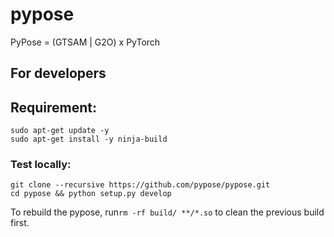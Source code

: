# pypose
PyPose = (GTSAM | G2O) x PyTorch

## For developers

## Requirement:

    sudo apt-get update -y
    sudo apt-get install -y ninja-build

### Test locally:

    git clone --recursive https://github.com/pypose/pypose.git
    cd pypose && python setup.py develop

To rebuild the pypose, run`rm -rf build/ **/*.so` to clean the previous build first.
